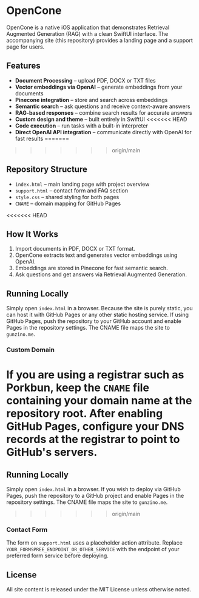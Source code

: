 # OpenCone

OpenCone is a native iOS application that demonstrates Retrieval Augmented Generation (RAG) with a clean SwiftUI interface. The accompanying site (this repository) provides a landing page and a support page for users.

## Features

- **Document Processing** – upload PDF, DOCX or TXT files
- **Vector embeddings via OpenAI** – generate embeddings from your documents
- **Pinecone integration** – store and search across embeddings
- **Semantic search** – ask questions and receive context-aware answers
- **RAG-based responses** – combine search results for accurate answers
- **Custom design and theme** – built entirely in SwiftUI
<<<<<<< HEAD
- **Code execution** – run tasks with a built-in interpreter
- **Direct OpenAI API integration** – communicate directly with OpenAI for fast results
=======
>>>>>>> origin/main

## Repository Structure

- `index.html` – main landing page with project overview
- `support.html` – contact form and FAQ section
- `style.css` – shared styling for both pages
- `CNAME` – domain mapping for GitHub Pages

<<<<<<< HEAD
## How It Works

1. Import documents in PDF, DOCX or TXT format.
2. OpenCone extracts text and generates vector embeddings using OpenAI.
3. Embeddings are stored in Pinecone for fast semantic search.
4. Ask questions and get answers via Retrieval Augmented Generation.


## Running Locally

Simply open `index.html` in a browser. Because the site is purely static, you can host it with GitHub Pages or any other static hosting service. If using GitHub Pages, push the repository to your GitHub account and enable Pages in the repository settings. The CNAME file maps the site to `gunzino.me`.

### Custom Domain

If you are using a registrar such as Porkbun, keep the `CNAME` file containing your domain name at the repository root. After enabling GitHub Pages, configure your DNS records at the registrar to point to GitHub's servers.
=======
## Running Locally

Simply open `index.html` in a browser. If you wish to deploy via GitHub Pages, push the repository to a GitHub project and enable Pages in the repository settings. The CNAME file maps the site to `gunzino.me`.
>>>>>>> origin/main

### Contact Form

The form on `support.html` uses a placeholder action attribute. Replace `YOUR_FORMSPREE_ENDPOINT_OR_OTHER_SERVICE` with the endpoint of your preferred form service before deploying.

## License

All site content is released under the MIT License unless otherwise noted.
